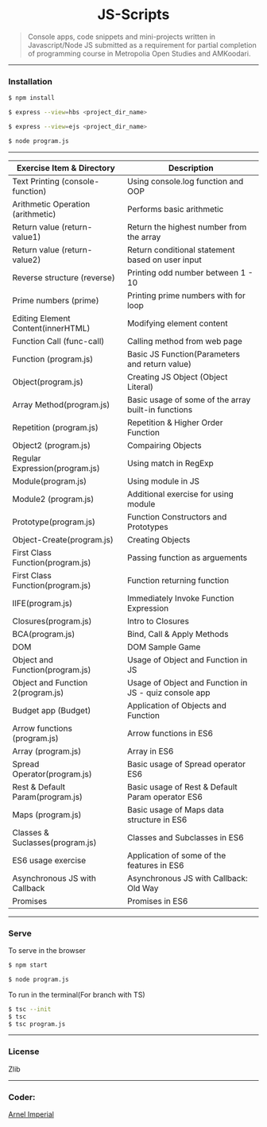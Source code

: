 <h1 align=center>JS-Scripts</h1> 

> Console apps, code snippets and mini-projects written in Javascript/Node JS submitted as a requirement for partial completion of programming course in Metropolia Open Studies and AMKoodari.

---

### Installation

```sh
$ npm install
```

```sh
$ express --view=hbs <project_dir_name>
```

```sh
$ express --view=ejs <project_dir_name>
```

```sh
$ node program.js
```
---

| Exercise Item & Directory         | Description                                             |
|-----------------------------------|---------------------------------------------------------|
| Text Printing (console-function)  | Using console.log function and OOP                      | 
| Arithmetic Operation (arithmetic) | Performs basic arithmetic                               |
| Return value (return-value1)      | Return the highest number from the array                |
| Return value (return-value2)      | Return conditional statement based on user input        |
| Reverse structure (reverse)       | Printing odd number between 1 - 10                      |
| Prime numbers (prime)             | Printing prime numbers with for loop                    |
| Editing Element Content(innerHTML)| Modifying element content                               |
| Function Call (func-call)         | Calling method from web page                            |
| Function (program.js)             | Basic JS Function(Parameters and return value)          |
| Object(program.js)                | Creating JS Object (Object Literal)                     |
| Array Method(program.js)          | Basic usage of some of the array built-in functions     |
| Repetition (program.js)           | Repetition & Higher Order Function                      |
| Object2 (program.js)              | Compairing Objects                                      |
| Regular Expression(program.js)    | Using match in RegExp                                   |
| Module(program.js)                | Using module in JS                                      |
| Module2 (program.js)              | Additional exercise for using module                    |
| Prototype(program.js)             | Function Constructors and Prototypes                    |
| Object-Create(program.js)         | Creating Objects                                        |
| First Class Function(program.js)  | Passing function as arguements                          |
| First Class Function(program.js)  | Function returning function                             |
| IIFE(program.js)                  | Immediately Invoke Function Expression                  |
| Closures(program.js)              | Intro to Closures                                       |
| BCA(program.js)                   | Bind, Call & Apply Methods                              |
| DOM                               | DOM Sample Game                                         |
| Object and Function(program.js)   | Usage of Object and Function in JS                      |
| Object and Function 2(program.js) | Usage of Object and Function in JS - quiz console app   |
| Budget app (Budget)               | Application of Objects and Function                     |
| Arrow functions (program.js)      | Arrow functions in ES6                                  |
| Array (program.js)                | Array in ES6                                            |
| Spread Operator(program.js)       | Basic usage of Spread operator ES6                      |
| Rest & Default Param(program.js)  | Basic usage of Rest & Default Param operator ES6        |
| Maps (program.js)                 | Basic usage of Maps data structure  in ES6              |
| Classes & Suclasses(program.js)   | Classes and Subclasses in ES6                           |
| ES6 usage exercise                | Application of some of the features in ES6              |
| Asynchronous JS with Callback     | Asynchronous JS with Callback: Old Way                  |
| Promises                          | Promises in ES6                                         |



---

### Serve
To serve in the browser

```sh
$ npm start
```

```sh
$ node program.js
```

To run in the terminal(For branch with TS)
```sh
$ tsc --init
$ tsc
$ tsc program.js

```
---

### License
Zlib

---

### Coder:
[Arnel Imperial](https://arnelimperial.com)

